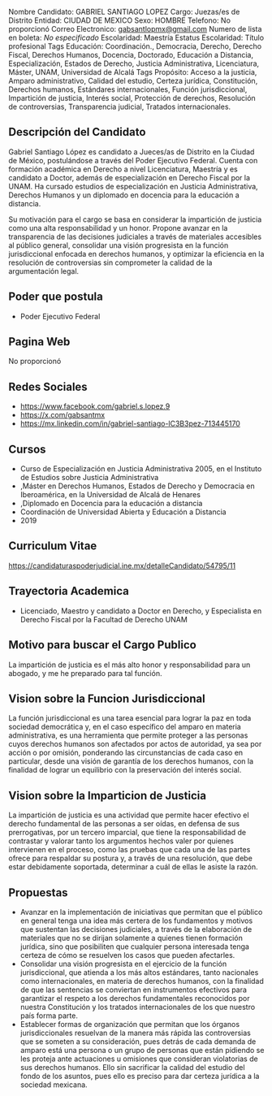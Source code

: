 Nombre Candidato: GABRIEL SANTIAGO LOPEZ
Cargo: Juezas/es de Distrito
Entidad: CIUDAD DE MEXICO
Sexo: HOMBRE
Telefono: No proporcionó
Correo Electronico: gabsantlopmx@gmail.com
Numero de lista en boleta: *No especificado*
Escolaridad: Maestría
Estatus Escolaridad: Título profesional
Tags Educación: Coordinación., Democracia, Derecho, Derecho Fiscal, Derechos Humanos, Docencia, Doctorado, Educación a Distancia, Especialización, Estados de Derecho, Justicia Administrativa, Licenciatura, Máster, UNAM, Universidad de Alcalá
Tags Propósito: Acceso a la justicia, Amparo administrativo, Calidad del estudio, Certeza jurídica, Constitución, Derechos humanos, Estándares internacionales, Función jurisdiccional, Impartición de justicia, Interés social, Protección de derechos, Resolución de controversias, Transparencia judicial, Tratados internacionales.


## Descripción del Candidato 

Gabriel Santiago López es candidato a Jueces/as de Distrito en la Ciudad de México, postulándose a través del Poder Ejecutivo Federal. Cuenta con formación académica en Derecho a nivel Licenciatura, Maestría y es candidato a Doctor, además de especialización en Derecho Fiscal por la UNAM. Ha cursado estudios de especialización en Justicia Administrativa, Derechos Humanos y un diplomado en docencia para la educación a distancia.

Su motivación para el cargo se basa en considerar la impartición de justicia como una alta responsabilidad y un honor. Propone avanzar en la transparencia de las decisiones judiciales a través de materiales accesibles al público general, consolidar una visión progresista en la función jurisdiccional enfocada en derechos humanos, y optimizar la eficiencia en la resolución de controversias sin comprometer la calidad de la argumentación legal.


## Poder que postula

- Poder Ejecutivo Federal


## Pagina Web

No proporcionó


## Redes Sociales

- https://www.facebook.com/gabriel.s.lopez.9
- https://x.com/gabsantmx
- https://mx.linkedin.com/in/gabriel-santiago-lC3B3pez-713445170


## Cursos

- Curso de Especialización en Justicia Administrativa 2005, en el Instituto de Estudios sobre Justicia Administrativa
- ,Máster en Derechos Humanos, Estados de Derecho y Democracia en Iberoamérica, en la Universidad de Alcalá de Henares
- ,Diplomado en Docencia para la educación a distancia
- Coordinación de Universidad Abierta y Educación a Distancia
- 2019


## Curriculum Vitae

https://candidaturaspoderjudicial.ine.mx/detalleCandidato/54795/11


## Trayectoria Academica

- Licenciado, Maestro y candidato a Doctor en Derecho, y Especialista en Derecho Fiscal por la Facultad de Derecho UNAM


## Motivo para buscar el Cargo Publico

La impartición de justicia es el más alto honor y responsabilidad para un abogado, y me he preparado para tal función.


## Vision sobre la Funcion Jurisdiccional

La función jurisdiccional es una tarea esencial para lograr la paz en toda sociedad democrática y, en el caso específico del amparo en materia administrativa, es una herramienta que permite proteger a las personas cuyos derechos humanos son afectados por actos de autoridad, ya sea por acción o por omisión, ponderando las circunstancias de cada caso en particular, desde una visión de garantía de los derechos humanos, con la finalidad de lograr un equilibrio con la preservación del interés social.


## Vision sobre la Imparticion de Justicia

La impartición de justicia es una actividad que permite hacer efectivo el derecho fundamental de las personas a ser oídas, en defensa de sus prerrogativas, por un tercero imparcial, que tiene la responsabilidad de contrastar y valorar tanto los argumentos hechos valer por quienes intervienen en el proceso, como las pruebas que cada una de las partes ofrece para respaldar su postura y, a través de una resolución, que debe estar debidamente soportada, determinar a cuál de ellas le asiste la razón.


## Propuestas

- Avanzar en la implementación de iniciativas que permitan que el público en general tenga una idea más certera de los fundamentos y motivos que sustentan las decisiones judiciales, a través de la elaboración de materiales que no se dirijan solamente a quienes tienen formación jurídica, sino que posibiliten que cualquier persona interesada tenga certeza de cómo se resuelven los casos que pueden afectarles.
- Consolidar una visión progresista en el ejercicio de la función jurisdiccional, que atienda a los más altos estándares, tanto nacionales como internacionales, en materia de derechos humanos, con la finalidad de que las sentencias se conviertan en instrumentos efectivos para garantizar el respeto a los derechos fundamentales reconocidos por nuestra Constitución y los tratados internacionales de los que nuestro país forma parte.
- Establecer formas de organización que permitan que los órganos jurisdiccionales resuelvan de la manera más rápida las controversias que se someten a su consideración, pues detrás de cada demanda de amparo está una persona o un grupo de personas que están pidiendo se les proteja ante actuaciones u omisiones que consideran violatorias de sus derechos humanos. Ello sin sacrificar la calidad del estudio del fondo de los asuntos, pues ello es preciso para dar certeza jurídica a la sociedad mexicana.

